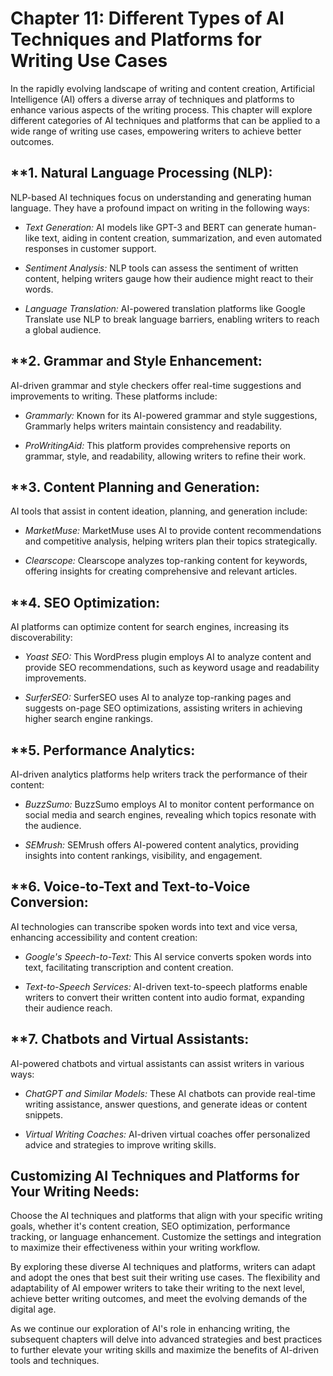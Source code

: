 Chapter 11: Different Types of AI Techniques and Platforms for Writing Use Cases
================================================================================

In the rapidly evolving landscape of writing and content creation, Artificial Intelligence (AI) offers a diverse array of techniques and platforms to enhance various aspects of the writing process. This chapter will explore different categories of AI techniques and platforms that can be applied to a wide range of writing use cases, empowering writers to achieve better outcomes.

\*\*1. **Natural Language Processing (NLP):**
---------------------------------------------

NLP-based AI techniques focus on understanding and generating human language. They have a profound impact on writing in the following ways:

* *Text Generation:* AI models like GPT-3 and BERT can generate human-like text, aiding in content creation, summarization, and even automated responses in customer support.

* *Sentiment Analysis:* NLP tools can assess the sentiment of written content, helping writers gauge how their audience might react to their words.

* *Language Translation:* AI-powered translation platforms like Google Translate use NLP to break language barriers, enabling writers to reach a global audience.

\*\*2. **Grammar and Style Enhancement:**
-----------------------------------------

AI-driven grammar and style checkers offer real-time suggestions and improvements to writing. These platforms include:

* *Grammarly:* Known for its AI-powered grammar and style suggestions, Grammarly helps writers maintain consistency and readability.

* *ProWritingAid:* This platform provides comprehensive reports on grammar, style, and readability, allowing writers to refine their work.

\*\*3. **Content Planning and Generation:**
-------------------------------------------

AI tools that assist in content ideation, planning, and generation include:

* *MarketMuse:* MarketMuse uses AI to provide content recommendations and competitive analysis, helping writers plan their topics strategically.

* *Clearscope:* Clearscope analyzes top-ranking content for keywords, offering insights for creating comprehensive and relevant articles.

\*\*4. **SEO Optimization:**
----------------------------

AI platforms can optimize content for search engines, increasing its discoverability:

* *Yoast SEO:* This WordPress plugin employs AI to analyze content and provide SEO recommendations, such as keyword usage and readability improvements.

* *SurferSEO:* SurferSEO uses AI to analyze top-ranking pages and suggests on-page SEO optimizations, assisting writers in achieving higher search engine rankings.

\*\*5. **Performance Analytics:**
---------------------------------

AI-driven analytics platforms help writers track the performance of their content:

* *BuzzSumo:* BuzzSumo employs AI to monitor content performance on social media and search engines, revealing which topics resonate with the audience.

* *SEMrush:* SEMrush offers AI-powered content analytics, providing insights into content rankings, visibility, and engagement.

\*\*6. **Voice-to-Text and Text-to-Voice Conversion:**
------------------------------------------------------

AI technologies can transcribe spoken words into text and vice versa, enhancing accessibility and content creation:

* *Google's Speech-to-Text:* This AI service converts spoken words into text, facilitating transcription and content creation.

* *Text-to-Speech Services:* AI-driven text-to-speech platforms enable writers to convert their written content into audio format, expanding their audience reach.

\*\*7. **Chatbots and Virtual Assistants:**
-------------------------------------------

AI-powered chatbots and virtual assistants can assist writers in various ways:

* *ChatGPT and Similar Models:* These AI chatbots can provide real-time writing assistance, answer questions, and generate ideas or content snippets.

* *Virtual Writing Coaches:* AI-driven virtual coaches offer personalized advice and strategies to improve writing skills.

**Customizing AI Techniques and Platforms for Your Writing Needs:**
-------------------------------------------------------------------

Choose the AI techniques and platforms that align with your specific writing goals, whether it's content creation, SEO optimization, performance tracking, or language enhancement. Customize the settings and integration to maximize their effectiveness within your writing workflow.

By exploring these diverse AI techniques and platforms, writers can adapt and adopt the ones that best suit their writing use cases. The flexibility and adaptability of AI empower writers to take their writing to the next level, achieve better writing outcomes, and meet the evolving demands of the digital age.

As we continue our exploration of AI's role in enhancing writing, the subsequent chapters will delve into advanced strategies and best practices to further elevate your writing skills and maximize the benefits of AI-driven tools and techniques.
